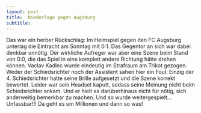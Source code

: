 ```yaml
---
layout: post
title:  Niederlage gegen Augsburg
subtitle:  
---
```


Das war ein herber Rückschlag: Im Heimspiel gegen den FC Augsburg unterlag die Eintracht am Sonntag mit 0:1. Das Gegentor an sich war dabei denkbar unnötig. Der wirkliche Aufreger war aber eine Szene beim Stand von 0:0, die das Spiel in eine komplett andere Richtung hätte drehen können. Vaclav Kadlec wurde eindeutig im Strafraum am Trikot gezogen. Weder der Schiedsrichter noch der Assistent sahen hier ein Foul. Einzig der 4. Schiedsrichter hatte seine Brille aufgesetzt und die Szene korrekt bewertet. Leider war sein Headset kaputt, sodass seine Meinung nicht beim Schiedsrichter ankam. Und er hielt es darüberhinaus nicht für nötig, sich anderweitig bemerkbar zu machen. Und so wurde weitergespielt... Unfassbar!!! Da geht es um Millionen und dann so was!


